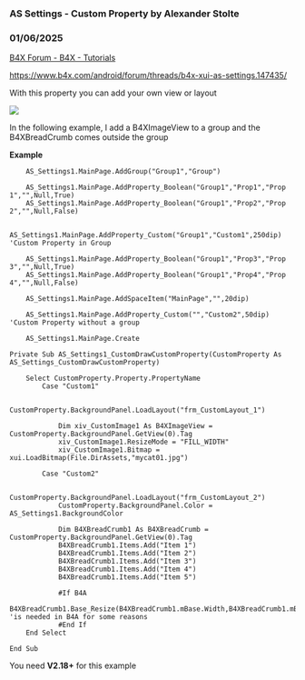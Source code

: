 ###  AS Settings - Custom Property by Alexander Stolte
### 01/06/2025
[B4X Forum - B4X - Tutorials](https://www.b4x.com/android/forum/threads/164967/)

<https://www.b4x.com/android/forum/threads/b4x-xui-as-settings.147435/>  
  
With this property you can add your own view or layout  
  
![](https://www.b4x.com/android/forum/attachments/160466)  
  
In the following example, I add a B4XImageView to a group and the B4XBreadCrumb comes outside the group  
  
**Example**  

```B4X
    AS_Settings1.MainPage.AddGroup("Group1","Group")  
  
    AS_Settings1.MainPage.AddProperty_Boolean("Group1","Prop1","Prop 1","",Null,True)  
    AS_Settings1.MainPage.AddProperty_Boolean("Group1","Prop2","Prop 2","",Null,False)  
      
    AS_Settings1.MainPage.AddProperty_Custom("Group1","Custom1",250dip) 'Custom Property in Group  
      
    AS_Settings1.MainPage.AddProperty_Boolean("Group1","Prop3","Prop 3","",Null,True)  
    AS_Settings1.MainPage.AddProperty_Boolean("Group1","Prop4","Prop 4","",Null,False)  
      
    AS_Settings1.MainPage.AddSpaceItem("MainPage","",20dip)  
      
    AS_Settings1.MainPage.AddProperty_Custom("","Custom2",50dip) 'Custom Property without a group  
      
    AS_Settings1.MainPage.Create
```

  

```B4X
Private Sub AS_Settings1_CustomDrawCustomProperty(CustomProperty As AS_Settings_CustomDrawCustomProperty)  
      
    Select CustomProperty.Property.PropertyName  
        Case "Custom1"  
              
            CustomProperty.BackgroundPanel.LoadLayout("frm_CustomLayout_1")  
              
            Dim xiv_CustomImage1 As B4XImageView = CustomProperty.BackgroundPanel.GetView(0).Tag  
            xiv_CustomImage1.ResizeMode = "FILL_WIDTH"  
            xiv_CustomImage1.Bitmap = xui.LoadBitmap(File.DirAssets,"mycat01.jpg")  
              
        Case "Custom2"  
              
            CustomProperty.BackgroundPanel.LoadLayout("frm_CustomLayout_2")  
            CustomProperty.BackgroundPanel.Color = AS_Settings1.BackgroundColor  
              
            Dim B4XBreadCrumb1 As B4XBreadCrumb = CustomProperty.BackgroundPanel.GetView(0).Tag  
            B4XBreadCrumb1.Items.Add("Item 1")  
            B4XBreadCrumb1.Items.Add("Item 2")  
            B4XBreadCrumb1.Items.Add("Item 3")  
            B4XBreadCrumb1.Items.Add("Item 4")  
            B4XBreadCrumb1.Items.Add("Item 5")  
              
            #If B4A  
            B4XBreadCrumb1.Base_Resize(B4XBreadCrumb1.mBase.Width,B4XBreadCrumb1.mBase.Height) 'is needed in B4A for some reasons  
            #End If  
    End Select  
      
End Sub
```

  
  
You need **V2.18+** for this example